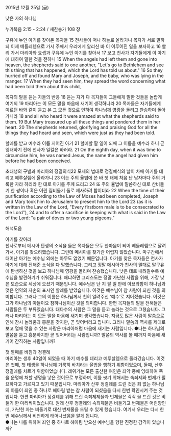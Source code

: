 2015년 12월 25일 (금)

낮은 자의 하나님



누가복음 2:15 - 2:24 / 새찬송가 108 장


구유에 누인 아기를 찾아온 목자들 
15 천사들이 떠나 하늘로 올라가니 목자가 서로 말하되 이제 베들레헴으로 가서 주께서 우리에게 알리신 바 이 이루어진 일을 보자하고 16 빨리 가서 마리아와 요셉과 구유에 누인 아기를 찾아서 17 보고 천사가 자기들에게 이 아기에 대하여 말한 것을 전하니
15 When the angels had left them and gone into heaven, the shepherds said to one another, "Let's go to Bethlehem and see this thing that has happened, which the Lord has told us about." 16 So they hurried off and found Mary and Joseph, and the baby, who was lying in the manger. 17 When they had seen him, they spread the word concerning what had been told them about this child, 

목자의 말을 듣는 자들의 반응
18 듣는 자가 다 목자들이 그들에게 말한 것들을 놀랍게 여기되 
19 마리아는 이 모든 말을 마음에 새기어 생각하니라 20 목자들은 자기들에게 이르던 바와 같이 듣고 본 그 모든 것으로 인하여 하나님께 영광을 돌리고 찬송하며 돌아가니라 
18 and all who heard it were amazed at what the shepherds said to them. 19 But Mary treasured up all these things and pondered them in her heart. 20 The shepherds returned, glorifying and praising God for all the things they had heard and seen, which were just as they had been told. 

할례를 받고 예수라 이름 지어진 아기
21 할례할 팔 일이 되매 그 이름을 예수라 하니 곧 잉태하기 전에 천사가 일컬은 바러라.
21 On the eighth day, when it was time to circumcise him, he was named Jesus, the name the angel had given him before he had been conceived. 


초태생의 구별과 마리아의 정결의식22 모세의 법대로 정결예식의 날이 차매 아기를 데리고 예루살렘에 올라가니 23 이는 주의 율법에 쓴 바 첫 태에 처음 난 남자마다 주의 거룩한 자라 하리라 한 대로 아기를 주께 드리고 24 또 주의 율법에 말씀하신 대로 산비둘기 한 쌍이나 혹은 어린 집비둘기 둘로 제사하려 함이더라 
22 When the time of their purification according to the Law of Moses had been completed, Joseph and Mary took him to Jerusalem to present him to the Lord 23 (as it is written in the Law of the Lord, "Every firstborn male is to be consecrated to the Lord"), 24 and to offer a sacrifice in keeping with what is said in the Law of the Lord: "a pair of doves or two young pigeons."

해석도움





아기를 찾아라  
천사로부터 메시아 탄생의 소식을 들은 목자들은 모두 한마음이 되어 베들레헴으로 달려가서,  아기를 찾으려했습니다. 그런데 메시아를 찾기란 어렵지 않았습니다. 마구간에서 태어난 아기는 예수님 외에는 아무도 없었기 때문입니다. 아기를 찾은 목자들은 천사가 아기에 대해 전해준 소식을 다 말했습니다. 그리고 정말 메시아가 천사의 말대로 말구유에 탄생하신 것을 보고 하나님께 영광을 돌리며 찬송했습니다. 낮은 데로 내려갈수록 예수님을 발견하기가 쉬워집니다. 왜냐하면 그리스도는 정말 가난한 사람을 위해, 가장 낮은 모습으로 세상에 오셨기 때문입니다. 예수님은 난 지 팔 일 만에 아브라함이 하나님과 맺은 언약의 자손의 표시인 할례를 받았습니다. 이것은 예수님이 참 사람이 되신 것을 의미합니다. 그러나 그의 이름은 하나님께서 친히 알려주신 ‘예수’로 지어졌습니다. 이것은 그가 하나님의 아들이요 참하나님이신 것을 의미합니다. 한편 목자들의 말을 전해들은 사람들은 두 부류였습니다. 대다수의 사람은 그 말을 듣고 놀라는 것으로 그쳤습니다. 그러나 마리아는 이 모든 말을 마음에 새기며 생각했습니다. 지금도 많은 사람이 말씀으로 인해 잠시 놀라움과 흥분을 갖지만, 곧 잊어버리고 맙니다. 그러나 말씀의 역사를 제대로 보고 열매 맺을 수 있는 사람은 마리아처럼 마음에 새기는 사람입니다. 
●나는 하나님의 말씀을 듣고 흥분하지만 곧 잊어버리는 사람입니까? 말씀의 역사를 볼 때까지 마음에 새기어 간직하는 사람입니까? 

첫 열매를 바침과 정결례  
마리아는 생후 40일이 되었을 때 아기 예수를 데리고 예루살렘으로 올라갔습니다. 이것은 첫째, 첫 태생을 하나님께 거룩히 바치라는 율법을 행하기 위함이었으며, 둘째, 산후 정결례를 치르기 위함이었습니다. 레위기는 모든 출산한 여인은 죄악 중에 잉태하여 죽을 운명에 처할 생명을 낳은 것이므로 부정하며, 이를 씻기 위해서는 속죄제와 번제가 필요하다고 가르치고 있기 때문입니다. 마리아가 산후 정결례를 드린 것은 죄 없는 하나님의 아들이 죄인 중 하나로 헤아림 받는 참 사람이 되셨음을 다시 한번 확인시켜 주는 것입니다. 한편 마리아가 정결례를 위해 드린 속죄제제물과 번제물은 각각 을 드린 것은 비둘기 한 마리씩이었습니다. 원래 산후 정결례의 속죄제물은 비둘기고 번제물은 어린양인데, 가난한 자는 비둘기로 대신 번제물을 드릴 수 있게 했습니다. 여기서 우리는 다시 한번 예수님께서 비천하게 태어나셨음을 알게 됩니다.    
●나는 나를 위하여 죄인 중 하나로 헤아림 받으신 예수님을 향한 진정한 감격이 있습니까?